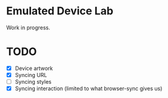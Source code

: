 # Emulated Device Lab

Work in progress.

# TODO

- [x] Device artwork
- [x] Syncing URL
- [ ] Syncing styles
- [x] Syncing interaction (limited to what browser-sync gives us)
